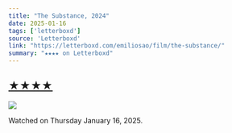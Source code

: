 ```yaml
---
title: "The Substance, 2024"
date: 2025-01-16
tags: ['letterboxd']
source: 'Letterboxd'
link: "https://letterboxd.com/emiliosao/film/the-substance/"
summary: "★★★★ on Letterboxd"
---
```


## [★★★★](https://letterboxd.com/emiliosao/film/the-substance/)  

<p><img src="https://a.ltrbxd.com/resized/film-poster/8/3/8/1/4/0/838140-the-substance-0-600-0-900-crop.jpg?v=ab9e1072f8" /></p> <p>Watched on Thursday January 16, 2025.</p>